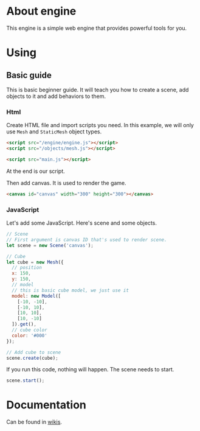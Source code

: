 # About engine
This engine is a simple web engine that provides powerful tools for you.

# Using

## Basic guide

This is basic beginner guide.
It will teach you how to create a scene,
add objects to it and add behaviors to them.

### Html

Create HTML file and import scripts you need.
In this example, we will only use `Mesh` and `StaticMesh` object types.
```HTML
<script src="/engine/engine.js"></script>
<script src="/objects/mesh.js"></script>

<script src="main.js"></script>
```
At the end is our script.

Then add canvas. It is used to render the game.
```HTML
<canvas id="canvas" width="300" height="300"></canvas>
```

### JavaScript

Let's add some JavaScript.
Here's scene and some objects.
```JavaScript
// Scene
// First argument is canvas ID that's used to render scene.
let scene = new Scene('canvas');

// Cube
let cube = new Mesh({
  // position
  x: 150,
  y: 150,
  // model
  // this is basic cube model, we just use it
  model: new Model([
    [-10, -10],
    [-10, 10],
    [10, 10],
    [10, -10]
  ]).get(),
  // cube color
  color: '#000'
});

// Add cube to scene
scene.create(cube);
```
If you run this code, nothing will happen.
The scene needs to start.
```JavaScript
scene.start();
```

# Documentation

Can be found in [wikis](https://github.com/Cat0125/game-engine/wiki).
